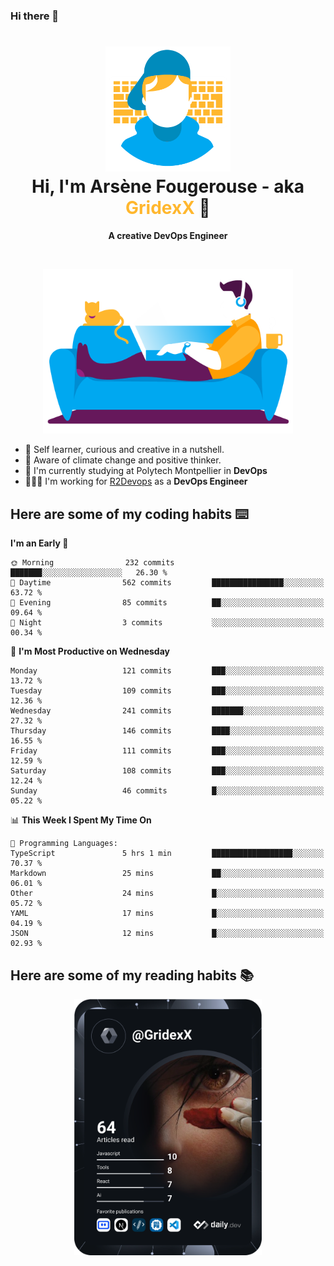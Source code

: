 ### Hi there 👋

<!--
**GridexX/gridexx** is a ✨ _special_ ✨ repository because its `README.md` (this file) appears on your GitHub profile.

Here are some ideas to get you started:

- 🔭 I’m currently working on ...
- 🌱 I’m currently learning ...
- 👯 I’m looking to collaborate on ...
- 🤔 I’m looking for help with ...
- 💬 Ask me about ...
- 📫 How to reach me: ...
- 😄 Pronouns: ...
- ⚡ Fun fact: ...
-->


<!-- Header -->
<h1 align="center">
  <img src="./images/user_profile.png" width="200">
  <br>
  Hi, I'm Arsène Fougerouse - aka <span style="color:#ffb72e">GridexX</span> 👋
</h1>


<p align="center">
  <b>A creative DevOps Engineer </b>
</p>
<br/>
<p align="center">
  <img src="./images/man_couch.png" width="400">
</p>

- 🎨 Self learner, curious and creative in a nutshell. 
- 🌱 Aware of climate change and positive thinker.
- 📕 I'm currently studying at Polytech Montpellier in **DevOps**
- 👨🏻‍💻 I'm working for [R2Devops](https://r2devops.io) as a **DevOps Engineer**


## Here are some of my coding habits ⌨️

<!-- Add a section about tech and Ops stack
  Like this one : https://github.com/Xanthus58#-tech-stack
-->
<!--START_SECTION:waka-->
**I'm an Early 🐤** 

```text
🌞 Morning                232 commits         ███████░░░░░░░░░░░░░░░░░░   26.30 % 
🌆 Daytime                562 commits         ████████████████░░░░░░░░░   63.72 % 
🌃 Evening                85 commits          ██░░░░░░░░░░░░░░░░░░░░░░░   09.64 % 
🌙 Night                  3 commits           ░░░░░░░░░░░░░░░░░░░░░░░░░   00.34 % 
```
📅 **I'm Most Productive on Wednesday** 

```text
Monday                   121 commits         ███░░░░░░░░░░░░░░░░░░░░░░   13.72 % 
Tuesday                  109 commits         ███░░░░░░░░░░░░░░░░░░░░░░   12.36 % 
Wednesday                241 commits         ███████░░░░░░░░░░░░░░░░░░   27.32 % 
Thursday                 146 commits         ████░░░░░░░░░░░░░░░░░░░░░   16.55 % 
Friday                   111 commits         ███░░░░░░░░░░░░░░░░░░░░░░   12.59 % 
Saturday                 108 commits         ███░░░░░░░░░░░░░░░░░░░░░░   12.24 % 
Sunday                   46 commits          █░░░░░░░░░░░░░░░░░░░░░░░░   05.22 % 
```


📊 **This Week I Spent My Time On** 

```text
💬 Programming Languages: 
TypeScript               5 hrs 1 min         ██████████████████░░░░░░░   70.37 % 
Markdown                 25 mins             ██░░░░░░░░░░░░░░░░░░░░░░░   06.01 % 
Other                    24 mins             █░░░░░░░░░░░░░░░░░░░░░░░░   05.72 % 
YAML                     17 mins             █░░░░░░░░░░░░░░░░░░░░░░░░   04.19 % 
JSON                     12 mins             █░░░░░░░░░░░░░░░░░░░░░░░░   02.93 % 
```


<!--END_SECTION:waka-->

## Here are some of my reading habits 📚
<div  align="center">
  <img src="./images/devcard.svg" width="300">
</div>
